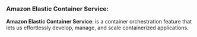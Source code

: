 ### Amazon Elastic Container Service:

**Amazon Elastic Container Service**: is a container orchestration feature that lets us effortlessly develop, manage, and scale containerized applications.

